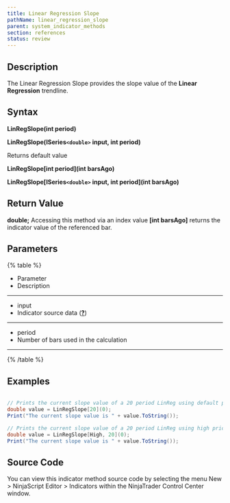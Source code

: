 ```yaml
---
title: Linear Regression Slope
pathName: linear_regression_slope
parent: system_indicator_methods
section: references
status: review
---
```


## Description

The Linear Regression Slope provides the slope value of the **Linear Regression** trendline.

## Syntax

**LinRegSlope(int period)**  

**LinRegSlope(ISeries`<double>` input, int period)**

Returns default value  

**LinRegSlope[int period](int barsAgo)**  

**LinRegSlope[ISeries`<double>` input, int period](int barsAgo)**

## Return Value

**double;** Accessing this method via an index value **[int barsAgo]** returns the indicator value of the referenced bar.

## Parameters

{% table %}

* Parameter
* Description

---

* input
* Indicator source data (**[?](valid_input_data_for_indicator.md)**)

---

* period
* Number of bars used in the calculation

---

{% /table %}

## Examples

```csharp

// Prints the current slope value of a 20 period LinReg using default price type
double value = LinRegSlope[20](0);
Print("The current slope value is " + value.ToString());

// Prints the current slope value of a 20 period LinReg using high price type
double value = LinRegSlope[High, 20](0);
Print("The current slope value is " + value.ToString());
```

## Source Code

You can view this indicator method source code by selecting the menu New > NinjaScript Editor > Indicators within the NinjaTrader Control Center window.
